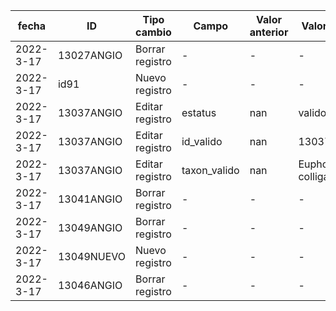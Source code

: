 | fecha | ID | Tipo cambio | Campo | Valor anterior | Valor actual | Usuario | 
| -- | -- | -- | -- | -- | -- | -- |
| 2022-3-17 | 13027ANGIO | Borrar registro | - | - | - | vivian | 
| 2022-3-17 | id91 | Nuevo registro | - | - | - | vivian |
| 2022-3-17 | 13037ANGIO | Editar registro | estatus | nan | valido | vivian |
| 2022-3-17 | 13037ANGIO | Editar registro | id_valido | nan | 13037ANGIO | vivian |
| 2022-3-17 | 13037ANGIO | Editar registro | taxon_valido | nan | Euphorbia colligata | vivian |
| 2022-3-17 | 13041ANGIO | Borrar registro | - | - | - | vivian | 
| 2022-3-17 | 13049ANGIO | Borrar registro | - | - | - | vivian | 
| 2022-3-17 | 13049NUEVO | Nuevo registro | - | - | - | vivian |
| 2022-3-17 | 13046ANGIO | Borrar registro | - | - | - | vivian | 
